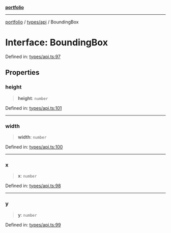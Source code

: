 [**portfolio**](../../../README.md)

***

[portfolio](../../../modules.md) / [types/api](../README.md) / BoundingBox

# Interface: BoundingBox

Defined in: [types/api.ts:97](https://github.com/tnorlund/Portfolio/blob/e267b8cbb875b25673f0a41ef1d448c31126a018/portfolio/types/api.ts#L97)

## Properties

### height

> **height**: `number`

Defined in: [types/api.ts:101](https://github.com/tnorlund/Portfolio/blob/e267b8cbb875b25673f0a41ef1d448c31126a018/portfolio/types/api.ts#L101)

***

### width

> **width**: `number`

Defined in: [types/api.ts:100](https://github.com/tnorlund/Portfolio/blob/e267b8cbb875b25673f0a41ef1d448c31126a018/portfolio/types/api.ts#L100)

***

### x

> **x**: `number`

Defined in: [types/api.ts:98](https://github.com/tnorlund/Portfolio/blob/e267b8cbb875b25673f0a41ef1d448c31126a018/portfolio/types/api.ts#L98)

***

### y

> **y**: `number`

Defined in: [types/api.ts:99](https://github.com/tnorlund/Portfolio/blob/e267b8cbb875b25673f0a41ef1d448c31126a018/portfolio/types/api.ts#L99)
